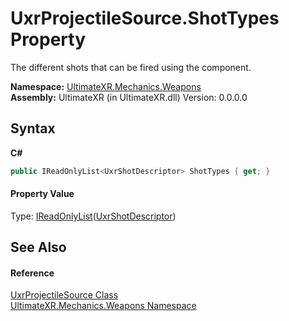 # UxrProjectileSource.ShotTypes Property 
 

The different shots that can be fired using the component.

**Namespace:**&nbsp;<a href="N_UltimateXR_Mechanics_Weapons">UltimateXR.Mechanics.Weapons</a><br />**Assembly:**&nbsp;UltimateXR (in UltimateXR.dll) Version: 0.0.0.0

## Syntax

**C#**<br />
``` C#
public IReadOnlyList<UxrShotDescriptor> ShotTypes { get; }
```


#### Property Value
Type: <a href="https://docs.microsoft.com/dotnet/api/system.collections.generic.ireadonlylist-1" target="_blank" rel="noopener noreferrer">IReadOnlyList</a>(<a href="T_UltimateXR_Mechanics_Weapons_UxrShotDescriptor">UxrShotDescriptor</a>)

## See Also


#### Reference
<a href="T_UltimateXR_Mechanics_Weapons_UxrProjectileSource">UxrProjectileSource Class</a><br /><a href="N_UltimateXR_Mechanics_Weapons">UltimateXR.Mechanics.Weapons Namespace</a><br />